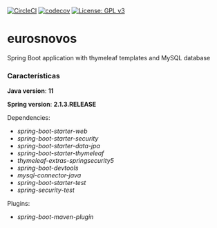 [![CircleCI](https://circleci.com/gh/toniferr/eurosnovos.svg?style=svg)](https://circleci.com/gh/toniferr/eurosnovos)
[![codecov](https://codecov.io/gh/toniferr/eurosnovos/branch/master/graph/badge.svg?token=75YOKQO56F)](https://codecov.io/gh/toniferr/eurosnovos)
[![License: GPL v3](https://img.shields.io/badge/License-GPLv3-blue.svg)](https://www.gnu.org/licenses/gpl-3.0)

# eurosnovos

Spring Boot application with thymeleaf templates and MySQL database

### Características

**Java version**: **11**

**Spring version**: **2.1.3.RELEASE**

Dependencies:
- _spring-boot-starter-web_
- _spring-boot-starter-security_
- _spring-boot-starter-data-jpa_
- _spring-boot-starter-thymeleaf_
- _thymeleaf-extras-springsecurity5_
- _spring-boot-devtools_
- _mysql-connector-java_
- _spring-boot-starter-test_
- _spring-security-test_

Plugins:
- _spring-boot-maven-plugin_
